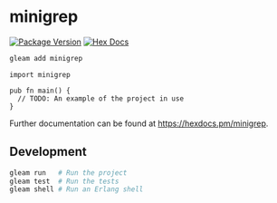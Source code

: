 # minigrep

[![Package Version](https://img.shields.io/hexpm/v/minigrep)](https://hex.pm/packages/minigrep)
[![Hex Docs](https://img.shields.io/badge/hex-docs-ffaff3)](https://hexdocs.pm/minigrep/)

```sh
gleam add minigrep
```
```gleam
import minigrep

pub fn main() {
  // TODO: An example of the project in use
}
```

Further documentation can be found at <https://hexdocs.pm/minigrep>.

## Development

```sh
gleam run   # Run the project
gleam test  # Run the tests
gleam shell # Run an Erlang shell
```
